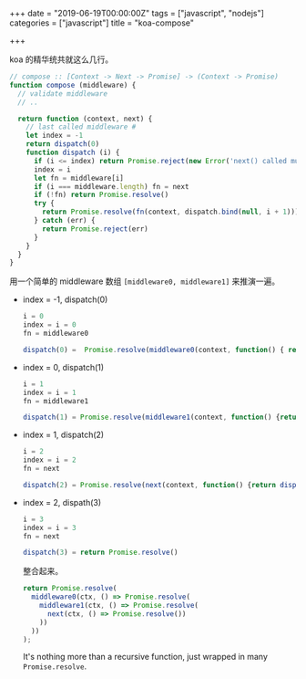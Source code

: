 +++
date = "2019-06-19T00:00:00Z"
tags = ["javascript", "nodejs"]
categories = ["javascript"]
title = "koa-compose"

+++

koa 的精华统共就这么几行。

```js
// compose :: [Context -> Next -> Promise] -> (Context -> Promise)
function compose (middleware) {
  // validate middleware
  // ..

  return function (context, next) {
    // last called middleware #
    let index = -1
    return dispatch(0)
    function dispatch (i) {
      if (i <= index) return Promise.reject(new Error('next() called multiple times'))
      index = i
      let fn = middleware[i]
      if (i === middleware.length) fn = next
      if (!fn) return Promise.resolve()
      try {
        return Promise.resolve(fn(context, dispatch.bind(null, i + 1)));
      } catch (err) {
        return Promise.reject(err)
      }
    }
  }
}
```

用一个简单的 middleware 数组 `[middleware0, middleware1]` 来推演一遍。

-   index = -1, dispatch(0)

    ```js
    i = 0
    index = i = 0
    fn = middleware0

    dispatch(0) =  Promise.resolve(middleware0(context, function() { return dispatch(1) }));
    ```

-   index = 0, dispatch(1)

    ```js
    i = 1
    index = i = 1
    fn = middleware1

    dispatch(1) = Promise.resolve(middleware1(context, function() {return dispatch(2)}));
    ```

-   index = 1, dispatch(2)

    ```js
    i = 2
    index = i = 2
    fn = next

    dispatch(2) = Promise.resolve(next(context, function() {return dispatch(3)}));
    ```

-   index = 2, dispath(3)

    ```js
    i = 3
    index = i = 3
    fn = next

    dispatch(3) = return Promise.resolve()
    ```


    整合起来。

    ```js
    return Promise.resolve(
      middleware0(ctx, () => Promise.resolve(
        middleware1(ctx, () => Promise.resolve(
          next(ctx, () => Promise.resolve())
        ))
      ))
    );
    ```

    It's nothing more than a recursive function, just wrapped in many `Promise.resolve`.
